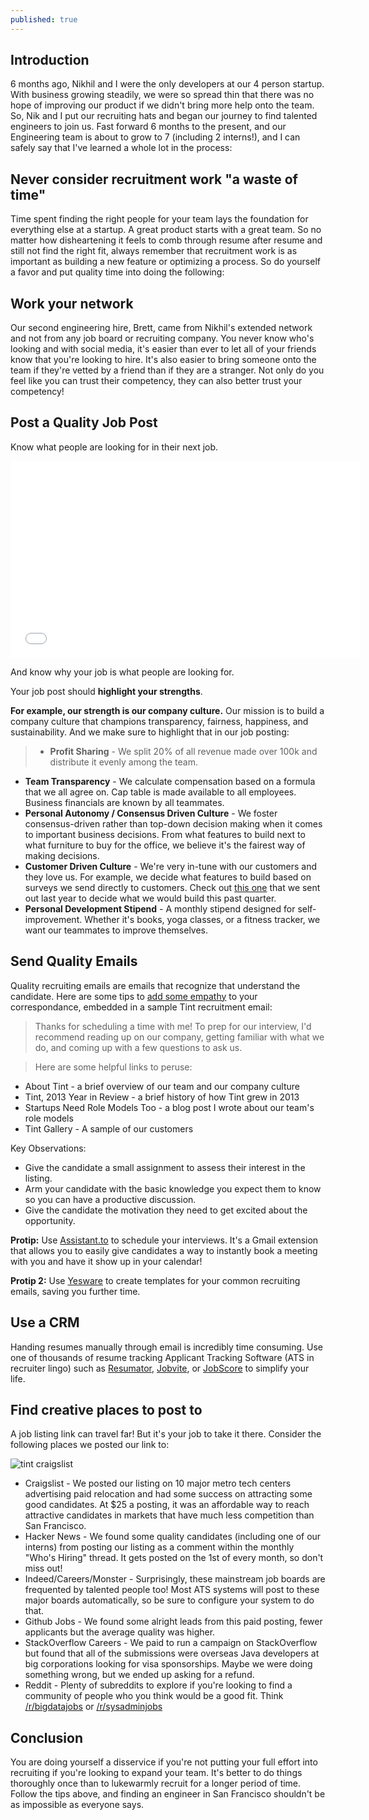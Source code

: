 ```yaml
---
published: true
---
```


## Introduction

6 months ago, Nikhil and I were the only developers at our 4 person startup. With business growing steadily, we were so spread thin that there was no hope of improving our product if we didn't bring more help onto the team. So, Nik and I put our recruiting hats and began our journey to find talented engineers to join us. Fast forward 6 months to the present, and our Engineering team is about to grow to 7 (including 2 interns!), and I can safely say that I've learned a whole lot in the process:

## Never consider recruitment work "a waste of time"

Time spent finding the right people for your team lays the foundation for everything else at a startup. A great product starts with a great team. So no matter how disheartening it feels to comb through resume after resume and still not find the right fit, always remember that recruitment work is as important as building a new feature or optimizing a process. So do yourself a favor and put quality time into doing the following:

## Work your network

Our second engineering hire, Brett, came from Nikhil's extended network and not from any job board or recruiting company. You never know who's looking and with social media, it's easier than ever to let all of your friends know that you're looking to hire. It's also easier to bring someone onto the team if they're vetted by a friend than if they are a stranger. Not only do you feel like you can trust their competency, they can also better trust your competency! 

## Post a Quality Job Post

Know what people are looking for in their next job. 

<iframe width="560" height="315" src="//www.youtube.com/embed/u6XAPnuFjJc" frameborder="0" allowfullscreen></iframe>

And know why your job is what people are looking for. 

Your job post should **highlight your strengths**. 

**For example, our strength is our company culture.** Our mission is to build a company culture that champions transparency, fairness, happiness, and sustainability. And we make sure to highlight that in our job posting:

> - **Profit Sharing** - We split 20% of all revenue made over 100k and distribute it evenly among the team.
- **Team Transparency** - We calculate compensation based on a formula that we all agree on. Cap table is made available to all employees. Business financials are known by all teammates.
- **Personal Autonomy / Consensus Driven Culture** - We foster consensus-driven rather than top-down decision making when it comes to important business decisions. From what features to build next to what furniture to buy for the office, we believe it's the fairest way of making decisions.
- **Customer Driven Culture** - We're very in-tune with our customers and they love us. For example, we decide what features to build based on surveys we send directly to customers. Check out [this one](http://bit.ly/1fc73kh) that we sent out last year to decide what we would build this past quarter.
- **Personal Development Stipend** - A monthly stipend designed for self-improvement. Whether it's books, yoga classes, or a fitness tracker, we want our teammates to improve themselves.

## Send Quality Emails

Quality recruiting emails are emails that recognize that understand the candidate. Here are some tips to [add some empathy](http://www.tintup.com/blog/empathy-the-most-underrated-business-skill/) to your correspondance, embedded in a sample Tint recruitment email:

> Thanks for scheduling a time with me! To prep for our interview, I'd recommend reading up on our company, getting familiar with what we do, and coming up with a few questions to ask us.

> Here are some helpful links to peruse:
- About Tint - a brief overview of our team and our company culture
- Tint, 2013 Year in Review - a brief history of how Tint grew in 2013
- Startups Need Role Models Too - a blog post I wrote about our team's role models
- Tint Gallery - A sample of our customers

Key Observations:

- Give the candidate a small assignment to assess their interest in the listing.
- Arm your candidate with the basic knowledge you expect them to know so you can have a productive discussion.
- Give the candidate the motivation they need to get excited about the opportunity.

**Protip:** Use [Assistant.to](http://www.trybetty.com/assistantto/index.html) to schedule your interviews. It's a Gmail extension that allows you to easily give candidates a way to instantly book a meeting with you and have it show up in your calendar!

**Protip 2:** Use [Yesware](http://www.yesware.com/) to create templates for your common recruiting emails, saving you further time.


## Use a CRM

Handing resumes manually through email is incredibly time consuming. Use one of thousands of resume tracking Applicant Tracking Software (ATS in recruiter lingo) such as [Resumator](https://www.theresumator.com/), [Jobvite](http://recruiting.jobvite.com/), or [JobScore](http://www.jobscore.com/) to simplify your life.

## Find creative places to post to

A job listing link can travel far! But it's your job to take it there. Consider the following places we posted our link to:

![tint craigslist](https://www.evernote.com/shard/s28/sh/64b2d948-e6c6-4717-9d50-e4d34ee2591c/7da135e608128e1a29b4656e4fe908b1/deep/0/craigslist-account.png)

- Craigslist - We posted our listing on 10 major metro tech centers advertising paid relocation and had some success on attracting some good candidates. At $25 a posting, it was an affordable way to reach attractive candidates in markets that have much less competition than San Francisco.
- Hacker News - We found some quality candidates (including one of our interns) from posting our listing as a comment within the monthly "Who's Hiring" thread. It gets posted on the 1st of every month, so don't miss out!
- Indeed/Careers/Monster - Surprisingly, these mainstream job boards are frequented by talented people too! Most ATS systems will post to these major boards automatically, so be sure to configure your system to do that.
- Github Jobs - We found some alright leads from this paid posting, fewer applicants but the average quality was higher.
- StackOverflow Careers - We paid to run a campaign on StackOverflow but found that all of the submissions were overseas Java developers at big corporations looking for visa sponsorships. Maybe we were doing something wrong, but we ended up asking for a refund.
- Reddit - Plenty of subreddits to explore if you're looking to find a community of people who you think would be a good fit. Think [/r/bigdatajobs](http://www.reddit.com/r/bigdatajobs) or [/r/sysadminjobs](http://www.reddit.com/r/sysadminjobs)

## Conclusion

You are doing yourself a disservice if you're not putting your full effort into recruiting if you're looking to expand your team. It's better to do things thoroughly once than to lukewarmly recruit for a longer period of time. Follow the tips above, and finding an engineer in San Francisco shouldn't be as impossible as everyone says.